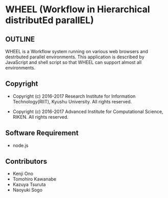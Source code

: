 # WHEEL (Workflow in Hierarchical distributEd parallEL)


## OUTLINE

WHEEL is a Workflow system running on various web browsers and destrbuted parallel environments. This application is described by JavaScript and shell script so that WHEEL can support almost all environments.


## Copyright
- Copyright (c) 2016-2017 Research Institute for Information Technology(RIIT), Kyushu University. All rights reserved.
 
- Copyright (c) 2016-2017 Advanced Institute for Computational Science, RIKEN. All rights reserved.


## Software Requirement
- node.js



## Contributors

- Kenji Ono
- Tomohiro Kawanabe
- Kazuya Tsuruta
- Naoyuki Sogo

